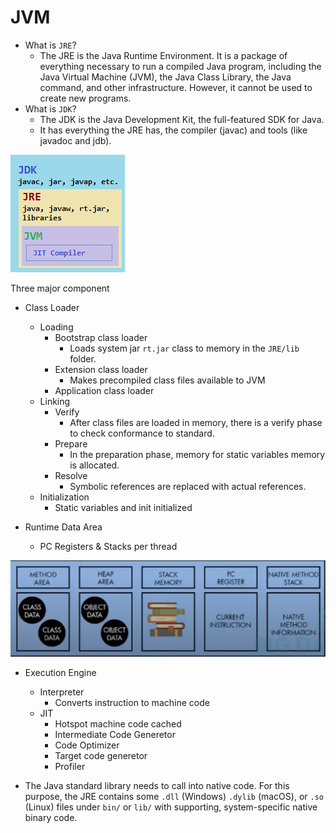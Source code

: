 # JVM

- What is `JRE`?
    - The JRE is the Java Runtime Environment. It is a package of everything necessary to run a compiled Java program, including the Java Virtual Machine (JVM), the Java Class Library, the Java command, and other infrastructure. However, it cannot be used to create new programs.
- What is `JDK`?
    - The JDK is the Java Development Kit, the full-featured SDK for Java. 
    - It has everything the JRE has, the compiler (javac) and tools (like javadoc and jdb).

![](./screen/jdk.png)    

Three major component
- Class Loader
    - Loading
        - Bootstrap class loader
            - Loads system jar `rt.jar` class to memory in the `JRE/lib` folder.
        - Extension class loader
            - Makes precompiled class files available to JVM
        - Application class loader
    - Linking
        - Verify
            - After class files are loaded in memory, there is a verify phase to check conformance to standard.
        - Prepare
            - In the preparation phase, memory for static variables memory is allocated.
        - Resolve
            - Symbolic references are replaced with actual references.
    - Initialization
        - Static variables and init initialized

- Runtime Data Area
    - PC Registers & Stacks per thread
    
![](./screen/memory.png)

- Execution Engine
    - Interpreter
        - Converts instruction to machine code
    - JIT
        - Hotspot machine code cached
        - Intermediate Code Generetor
        - Code Optimizer
        - Target code generetor
        - Profiler

- The Java standard library needs to call into native code. For this purpose, the JRE contains some `.dll` (Windows) `.dylib` (macOS), or `.so` (Linux) files under `bin/` or `lib/` with supporting, system-specific native binary code.